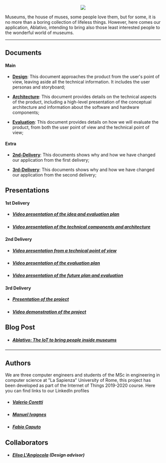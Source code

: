<p align="center">
  <img src="https://raw.githubusercontent.com/Ablativo/ablativo/master/img/logo.png">
</p>

Museums, the house of muses, some people love them, but for some, it is no more than a boring collection of lifeless things.
However, here comes our application, Ablativo, intending to bring also those least interested people to the wonderful world of museums.

---
## Documents

#### Main

* **[Design](./Design.md)**: This document approaches the product from the user's point of view, leaving aside all the technical information. It includes the user personas and storyboard;

* **[Architecture](./Architecture.md)**: This document provides details on the technical aspects of the product, including a high-level presentation of the conceptual architecture and information about the software and hardware components;

* **[Evaluation](./Evaluation.md)**: This document provides details on how we will evaluate the product, from both the user point of view and the technical point of view;

#### Extra

* **[2nd-Delivery](./2nd_delivery.md)**: This documents shows why and how we have changed our application from the first delivery;

* **[3rd-Delivery](./3rd_delivery.md)**: This documents shows why and how we have changed our application from the second delivery;



## Presentations

#### 1st Delivery
* ##### [Video presentation of the idea and evaluation plan](https://youtu.be/VOPcMZa7giw)
* ##### [Video presentation of the technical components and architecture](https://youtu.be/TFFulUF80F0)

#### 2nd Delivery
* ##### [Video presentation from a technical point of view](https://youtu.be/0feroPLvXQs)
* ##### [Video presentation of the evaluation plan](https://youtu.be/-5nHsma9eOs)
* ##### [Video presentation of the future plan and evaluation](https://youtu.be/FWWQo9qq54A)

#### 3rd Delivery
* ##### [Presentation of the project](https://drive.google.com/file/d/1PdfSkeKSDs8KpLwqYHe2mntMe7kWI_NF/view?usp=sharing)
* ##### [Video demonstration of the project](https://youtu.be/RlOGunUXhhg)

## Blog Post
* ##### [Ablativo: The IoT to bring people inside museums](https://www.hackster.io/ivagnesmanuel/ablativo-the-iot-to-bring-people-inside-museums-c22b2a)

---
## Authors
We are three computer engineers and students of the MSc in engineering in computer science at "La Sapienza" University of Rome, this project has been developed as part of the Internet of Things 2019-2020 course. Here you can find links to our LinkedIn profiles
* ##### [Valerio Coretti](https://www.linkedin.com/in/valerio-coretti-2913721a3)
* ##### [Manuel Ivagnes](https://www.linkedin.com/in/manuel-ivagnes-4a5ba018b)
* ##### [Fabio Caputo](https://www.linkedin.com/in/fabio-caputo-41163b171)


## Collaborators
* ##### [Elisa L'Angiocola](http://linkedin.com/in/elisa-l-angiocola-57a69353)  (Design advisor)

